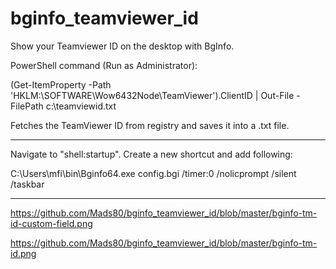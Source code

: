 # bginfo_teamviewer_id
Show your Teamviewer ID on the desktop with BgInfo.

PowerShell command (Run as Administrator):

(Get-ItemProperty -Path 'HKLM:\SOFTWARE\Wow6432Node\TeamViewer').ClientID | Out-File -FilePath c:\teamviewid.txt

Fetches the TeamViewer ID from registry and saves it into a .txt file.

-----------------------------------------------------------------------------------------------------------------

Navigate to "shell:startup". Create a new shortcut and add following:

C:\Users\mfi\bin\Bginfo64.exe config.bgi /timer:0 /nolicprompt /silent /taskbar

-----------------------------------------------------------------------------------------------------------------

https://github.com/Mads80/bginfo_teamviewer_id/blob/master/bginfo-tm-id-custom-field.png

https://github.com/Mads80/bginfo_teamviewer_id/blob/master/bginfo-tm-id.png
